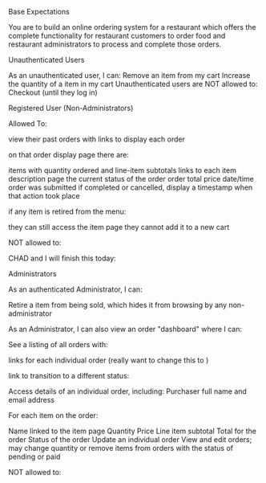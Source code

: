 Base Expectations

You are to build an online ordering system for a restaurant which offers the complete functionality for restaurant customers to order food and restaurant administrators to process and complete those orders.

Unauthenticated Users

As an unauthenticated user, I can:
Remove an item from my cart
Increase the quantity of a item in my cart
Unauthenticated users are NOT allowed to:
Checkout (until they log in)


Registered User (Non-Administrators)

Allowed To:

view their past orders with links to display each order

on that order display page there are:

items with quantity ordered and line-item subtotals
links to each item description page
the current status of the order
order total price
date/time order was submitted
if completed or cancelled, display a timestamp when that action took place


if any item is retired from the menu:

they can still access the item page
they cannot add it to a new cart

NOT allowed to:


CHAD and I will finish this today:

Administrators

As an authenticated Administrator, I can:

Retire a item from being sold, which hides it from browsing by any non-administrator

As an Administrator, I can also view an order "dashboard" where I can:

See a listing of all orders with:

links for each individual order (really want to change this to )

link to transition to a different status:

Access details of an individual order, including:
Purchaser full name and email address

For each item on the order:

Name linked to the item page
Quantity
Price
Line item subtotal
Total for the order
Status of the order
Update an individual order
View and edit orders; may change quantity or remove items from orders with the status of pending or paid

NOT allowed to:
